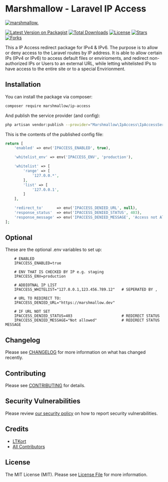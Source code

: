 # Marshmallow - Laravel IP Access
[![marshmallow.](https://marshmallow.dev/cdn/media/logo-red-237x46.png "marshmallow.")](https://marshmallow.dev)

[![Latest Version on Packagist](https://img.shields.io/packagist/v/marshmallow/ip-access.svg)](https://packagist.org/packages/marshmallow/ip-access)
[![Total Downloads](https://img.shields.io/packagist/dt/marshmallow/ip-access.svg)](https://packagist.org/packages/marshmallow/ip-access)
[![License](https://img.shields.io/packagist/l/marshmallow/ip-access.svg)](https://gitlab.com/marshmallowdev)
[![Stars](https://img.shields.io/github/stars/marshmallow-packages/ip-access?color=yellow&style=plastic)](https://github.com/marshmallow-packages/ip-access)
[![Forks](https://img.shields.io/github/forks/marshmallow-packages/ip-access?color=brightgreen&style=plastic)](https://github.com/marshmallow-packages/ip-access)

This a IP Access redirect package for IPv4 & IPv6.
The purpose is to allow or deny access to the Laravel routes by IP address.
It is able to allow certain IPs (IPv4 or IPv6) to access default files or envirioments, and redirect non-authorized IPs or Users to an external URL, while letting whitelisted IPs to have access to the entire site or to a special Envirionment.

## Installation

You can install the package via composer:

```bash
composer require marshmallow/ip-access
```

And publish the service provider (and config):
```bash
php artisan vendor:publish --provider="Marshmallow\IpAccess\IpAccessServiceProvider"
```

This is the contents of the published config file:

```php
return [
    'enabled' => env('IPACCESS_ENABLED', true),

    'whitelist_env' => env('IPACCESS_ENV', 'production'),

    'whitelist' => [
        'range' => [
            '127.0.0.*',
        ],
        'list' => [
            '127.0.0.1',
        ]
    ],

    'redirect_to'      => env('IPACCESS_DENIED_URL', null),
    'response_status'  => env('IPACCESS_DENIED_STATUS', 403),
    'response_message' => env('IPACCESS_DENIED_MESSAGE', 'Access not Allowed'),
];
```

## Optional
These are the optional .env variables to set up:
```
    # ENABLED
    IPACCESS_ENABLED=true

    # ENV THAT IS CHECKED BY IP e.g. staging
    IPACCESS_ENV=production

    # ADDIOTNAL IP LIST
    IPACCESS_WHITELIST="127.0.0.1,123.456.789.12"   # SEPERATED BY ,

    # URL TO REDIRECT TO:
    IPACCESS_DENIED_URL="https://marshmallow.dev"

    # IF URL NOT SET
    IPACCESS_DENIED_STATUS=403                      # REDIRECT STATUS
    IPACCESS_DENIED_MESSAGE="Not allowed"           # REDIRECT STATUS MESSAGE
```


## Changelog

Please see [CHANGELOG](CHANGELOG.md) for more information on what has changed recently.

## Contributing

Please see [CONTRIBUTING](.github/CONTRIBUTING.md) for details.

## Security Vulnerabilities

Please review [our security policy](../../security/policy) on how to report security vulnerabilities.

## Credits

- [LTKort](https://github.com/LTKort)
- [All Contributors](../../contributors)

## License

The MIT License (MIT). Please see [License File](LICENSE.md) for more information.
